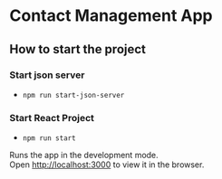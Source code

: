 # Contact Management App

## How to start the project

### Start json server
- `npm run start-json-server`

### Start React Project
- `npm run start`

Runs the app in the development mode.\
Open [http://localhost:3000](http://localhost:3000) to view it in the browser.
